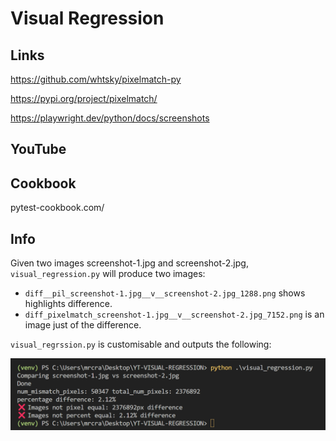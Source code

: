 # Visual Regression


## Links

https://github.com/whtsky/pixelmatch-py

https://pypi.org/project/pixelmatch/

https://playwright.dev/python/docs/screenshots

## YouTube

## Cookbook

pytest-cookbook.com/

## Info

Given two images screenshot-1.jpg and screenshot-2.jpg, `visual_regression.py` will produce two images:

- `diff__pil_screenshot-1.jpg__v__screenshot-2.jpg_1288.png` shows highlights difference.
- `diff_pixelmatch_screenshot-1.jpg__v__screenshot-2.jpg_7152.png` is an image just of the difference.

`visual_regrssion.py` is customisable and outputs the following:

![output](./_images/output.png)
